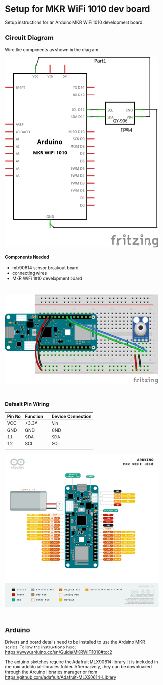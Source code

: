 # Setup for MKR WiFi 1010 dev board

Setup instructions for an Arduino MKR WiFi 1010 development board.

## Circuit Diagram
Wire the components as shown in the diagram.

![circuit diagram](assets/mkr-mlx90614-sensor-circuit-diagram_schem.png)

#### Components Needed
* mlx90614 sensor breakout board
* connecting wires
* MKR WiFi 1010 development board

<br />

![breadboard diagram](assets/mkr-mlx90614-sensor-circuit-diagram_bb.png)

<br />

### Default Pin Wiring

| Pin No | Function |  | Device Connection |
| --- | --- | --- | --- |
| VCC | +3.3V |  | Vin |
| GND | GND |  | GND |
| 11 | SDA |  | SDA |
| 12 | SCL |  | SCL |
|  |  |  |  |

![pin diagram](assets/Pinout-MKRwifi1010_latest.png)

<br>

## Arduino

Drivers and board details need to be installed to use the Arduino MKR series. Follow the instructions here: https://www.arduino.cc/en/Guide/MKRWiFi1010#toc2

The arduino sketches require the Adafruit MLX90614 library. It is included in the root additional-libraries folder. Afternatively, they can be downloaded through the Arduino libraries manager or from https://github.com/adafruit/Adafruit-MLX90614-Library
